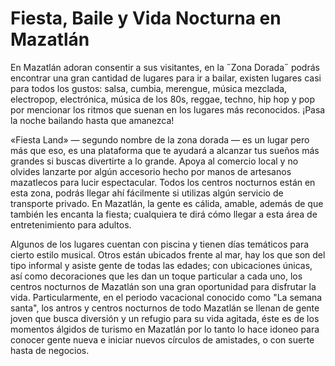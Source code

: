 # Fiesta, Baile y Vida Nocturna en Mazatlán #

En Mazatlán adoran consentir a sus visitantes, en la ˝Zona Dorada˝ podrás encontrar una gran cantidad de lugares para ir a bailar, existen lugares casi para todos los gustos: salsa, cumbia, merengue, música mezclada, electropop, electrónica, música de los 80s, reggae, techno, hip hop y pop por mencionar los ritmos que suenan en los lugares más reconocidos. ¡Pasa la noche bailando hasta que amanezca!

«Fiesta Land» — segundo nombre de la zona dorada — es un lugar pero más que eso, es una plataforma que te ayudará a alcanzar tus sueños más grandes si buscas divertirte a lo grande. Apoya al comercio local y no olvides lanzarte por algún accesorio hecho por manos de artesanos mazatlecos para lucir espectacular. Todos los centros nocturnos están en esta zona, podrás llegar ahí fácilmente si utilizas algún servicio de transporte privado. En Mazatlán, la gente es cálida, amable, además de que también les encanta la fiesta; cualquiera te dirá cómo llegar a esta área de entretenimiento para adultos.

Algunos de los lugares cuentan con piscina y tienen días temáticos para cierto estilo musical. Otros están ubicados frente al mar, hay los que son del tipo informal y asiste gente de todas las edades; con ubicaciones únicas, así como decoraciones que les dan un toque particular a cada uno, los centros nocturnos de Mazatlán son una gran oportunidad para disfrutar la vida. Particularmente, en el periodo vacacional conocido como "La semana santa", los antros y centros nocturnos de todo Mazatlán se llenan de gente joven que busca diversión y un refugio para su vida agitada, éste es de los momentos álgidos de turismo en Mazatlán por lo tanto lo hace idoneo para conocer gente nueva e iniciar nuevos círculos de amistades, o con suerte hasta de negocios.

